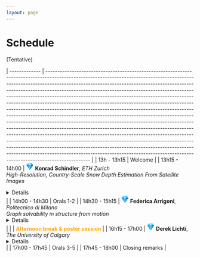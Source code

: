 ```yaml
---
layout: page
---
```


# Schedule

(Tentative)

| ------------- | ------------------------------------------------------------------------------------------------------------------------------------------------------------------------------------------------------------------------------------------------------------------------------------------------------------------------------------------------------------------------------------------------------------------------------------------------------------------------------------------------------------------------------------------------------------------------------------------------------------------------------------------------------------------------------------------------------------------------------------------------------------------------------------------------------------------------------------------------------------------------------------------------------------------------------------------------------------------------------------------------------------------------------------------------------------------------------------------------------------------------------------------------------ |
| 13h - 13h15 | Welcome |
| 13h15 - 14h00 | <img src="/img/diamond.png"  width="20"> **Konrad Schindler**, *ETH Zurich* <br><em>High-Resolution, Country-Scale Snow Depth Estimation From Satellite Images</em><br><details>Monitoring snow depth is important for hydrology, hydro-power planning, ecology, and Alpine safety. Existing methods to estimate snow depth over large areas are typically limited to ground sampling distances of ca. 1km. This limits their usage in high alpine areas, where that resolution fails to capture local snow distribution patterns caused by the pronounced topography. I will present recent advances that make it possible to map snow depth at spatial resolution down to 10m GSD, with weekly updates. By fusing an elevation model and time series of Sentinel-1 and Sentinel-2 images with a recurrent convolutional neural network, we are able to produce country-wide high-resolution snow depth maps without in-situ data. Optionally, these maps can be further refined by combining them with sparse point observations from ground measurement stations. All maps are accompanied by spatially explicit maps of prediction uncertainty, thanks to a probabilistic deep learning framework.</details> |
| 14h00 - 14h30 | Orals 1-2 |
| 14h30 - 15h15 | <img src="/img/diamond.png"  width="20"> **Federica Arrigoni**, *Politecnico di Milano* <br><em>Graph solvability in structure from motion</em><br><details> Coming up! </details> |
| | <span style="color:orange"> <b>Afternoon break</b> </span> <span style="color:orange"><b>& poster session </b></span> |
| 16h15 - 17h00 | <img src="/img/diamond.png"  width="20"> **Derek Lichti**, *The University of Calgary* <br><details> Coming up! </details> |
| 17h00 - 17h45 | Orals 3-5 |
| 17h45 - 18h00 | Closing remarks |

<style>
.collapsible p {
  margin-top: 0;
}

.collapsible summary::-webkit-details-marker {
  display: none;
}

.collapsible summary {
  cursor: pointer;
  margin-left: 10px;
  font-weight: bold;
}

.collapsible p {
  margin: 0 0 10px 0;
}

table {
  border-collapse: collapse;
  border: none;
  background-color: transparent;
}

table td,
table th {
  border: none;
}

</style>
